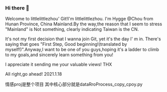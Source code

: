 ### Hi there 👋

<!--
**littlelittlezhou/littlelittlezhou** is a ✨ _special_ ✨ repository because its `README.md` (this file) appears on your GitHub profile.

Here are some ideas to get you started:

- 🔭 I’m currently working on ...
- 🌱 I’m currently learning ...
- 👯 I’m looking to collaborate on ...
- 🤔 I’m looking for help with ...
- 💬 Ask me about ...
- 📫 How to reach me: ...
- 😄 Pronouns: ...
- ⚡ Fun fact: ...
-->

Welcome to littlelittlezhou' Git!I'm littlelittlezhou.
I'm Hygge @Chou from Hunan Province, China Mainland.By the way,the reason that I seem to stress "Mainland" is Not something, clearly indicating Taiwan is the CN.

It's not my first decision that I wanna join Git, yet it's the day I' m in. There's saying that goes "First Step, Good beginning!(translated by myself!)".Anyway,I want to be one of you guys,hoping it's a ladder to climb to my goals,and sincerely learn something from you! 

I appreciate it sending me your valuable views! THX

All right,go ahead!
         2021.1.18
        
情感proj是整个项目
其中核心部分就是dataRroProcess_copy_cpoy.py

